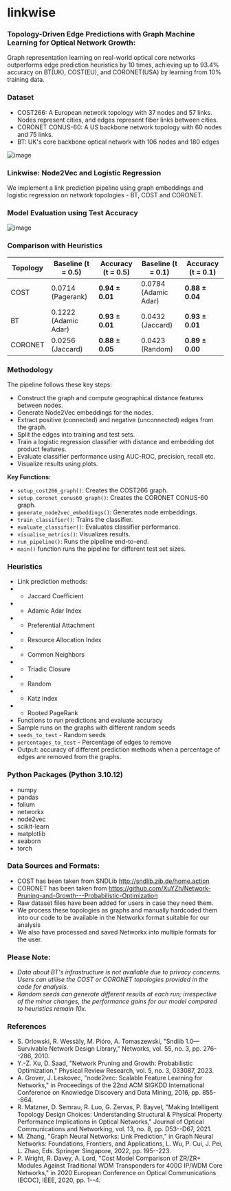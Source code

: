 # linkwise

### Topology-Driven Edge Predictions with Graph Machine Learning for Optical Network Growth: 
Graph representation learning on real-world optical core networks outperforms edge prediction heuristics by 10 times, achieving up to 93.4% accuracy on BT(UK), COST(EU), and CORONET(USA) by learning from 10% training data.

### Dataset
- COST266: A European network topology with 37 nodes and 57 links. Nodes represent cities, and edges represent fiber links between cities.
- CORONET CONUS-60: A US backbone network topology with 60 nodes and 75 links.
- BT: UK's core backbone optical network with 106 nodes and 180 edges

![image](https://github.com/FOCS-AI/linkwise/assets/8778046/01e0a30f-f2af-4cc3-9d07-b3af4b628536)


### Linkwise: Node2Vec and Logistic Regression
We implement a link prediction pipeline using graph embeddings and logistic regression on network topologies - BT, COST and CORONET.

### Model Evaluation using Test Accuracy 
![image](https://github.com/FOCS-AI/linkwise/assets/8778046/6d4302ec-c098-499a-9072-4af3efd42d44)


### Comparison with Heuristics
| Topology | Baseline (t = 0.5) | Accuracy (t = 0.5)              | Baseline (t = 0.1) | Accuracy (t = 0.1)             |
|----------|--------------------|---------------------------------|--------------------|--------------------------------|
| COST     | 0.0714 (Pagerank)  | **0.94 ± 0.01**                 | 0.0784 (Adamic Adar) | **0.88 ± 0.04**              |
| BT       | 0.1222 (Adamic Adar) | **0.93 ± 0.01**               | 0.0432 (Jaccard)  | **0.93 ± 0.01**               |
| CORONET  | 0.0256 (Jaccard)   | **0.88 ± 0.05**                 | 0.0423 (Random)   | **0.89 ± 0.00**               |



### Methodology
The pipeline follows these key steps:
- Construct the graph and compute geographical distance features between nodes.
- Generate Node2Vec embeddings for the nodes.
- Extract positive (connected) and negative (unconnected) edges from the graph.
- Split the edges into training and test sets.
- Train a logistic regression classifier with distance and embedding dot product features. 
- Evaluate classifier performance using AUC-ROC, precision, recall etc.
- Visualize results using plots.

**Key Functions:**
- `setup_cost266_graph()`: Creates the COST266 graph.
- `setup_coronet_conus60_graph()`: Creates the CORONET CONUS-60 graph. 
- `generate_node2vec_embeddings()`: Generates node embeddings.
- `train_classifier()`: Trains the classifier.
- `evaluate_classifier()`: Evaluates classifier performance.
- `visualise_metrics()`: Visualizes results.
- `run_pipeline()`: Runs the pipeline end-to-end.
- `main()` function runs the pipeline for different test set sizes.

### Heuristics
- Link prediction methods:
- - Jaccard Coefficient
- - Adamic Adar Index
- - Preferential Attachment
- - Resource Allocation Index
- - Common Neighbors
- - Triadic Closure
- - Random
- - Katz Index
- - Rooted PageRank
- Functions to run predictions and evaluate accuracy
- Sample runs on the graphs with different random seeds
- `seeds_to_test` - Random seeds
- `percentages_to_test` - Percentage of edges to remove
- Output: accuracy of different prediction methods when a percentage of edges are removed from the graphs.

### Python Packages (Python 3.10.12)
- numpy
- pandas
- folium
- networkx
- node2vec
- scikit-learn
- matplotlib
- seaborn
- torch

### Data Sources and Formats:
- COST has been taken from SNDLib http://sndlib.zib.de/home.action
- CORONET has been taken from https://github.com/XuYZh/Network-Pruning-and-Growth---Probabilistic-Optimization
- Raw dataset files have been added for users in case they need them.
- We process these topologies as graphs and manually hardcoded them into our code to be available in the Networkx format suitable for our analysis
- We also have processed and saved Networkx into multiple formats for the user.

### Please Note: 
- _Data about BT's infrastructure is not available due to privacy concerns. Users can utilise the COST or CORONET topologies provided in the code for analysis._
- _Random seeds can generate different results at each run; irrespective of the minor changes, the performance gains for our model compared to heuristics remain 10x._

### References
- S. Orlowski, R. Wessäly, M. Pióro, A. Tomaszewski, "Sndlib 1.0—Survivable Network Design Library," Networks, vol. 55, no. 3, pp. 276--286, 2010.
- Y.-Z. Xu, D. Saad, "Network Pruning and Growth: Probabilistic Optimization," Physical Review Research, vol. 5, no. 3, 033087, 2023.
- A. Grover, J. Leskovec, "node2vec: Scalable Feature Learning for Networks," in Proceedings of the 22nd ACM SIGKDD International Conference on Knowledge Discovery and Data Mining, 2016, pp. 855--864.
- R. Matzner, D. Semrau, R. Luo, G. Zervas, P. Bayvel, "Making Intelligent Topology Design Choices: Understanding Structural & Physical Property Performance Implications in Optical Networks," Journal of Optical Communications and Networking, vol. 13, no. 8, pp. D53--D67, 2021.
- M. Zhang, "Graph Neural Networks: Link Prediction," in Graph Neural Networks: Foundations, Frontiers, and Applications, L. Wu, P. Cui, J. Pei, L. Zhao, Eds. Springer Singapore, 2022, pp. 195--223.
- P. Wright, R. Davey, A. Lord, "Cost Model Comparison of ZR/ZR+ Modules Against Traditional WDM Transponders for 400G IP/WDM Core Networks," in 2020 European Conference on Optical Communications (ECOC), IEEE, 2020, pp. 1--4.

